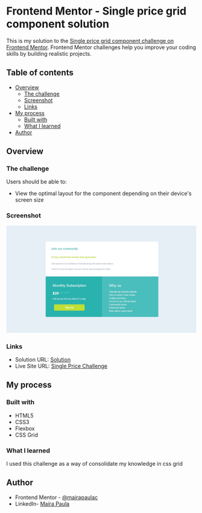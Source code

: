 # Frontend Mentor - Single price grid component solution

This is my solution to the [Single price grid component challenge on Frontend Mentor](https://www.frontendmentor.io/challenges/single-price-grid-component-5ce41129d0ff452fec5abbbc). Frontend Mentor challenges help you improve your coding skills by building realistic projects. 

## Table of contents

- [Overview](#overview)
  - [The challenge](#the-challenge)
  - [Screenshot](#screenshot)
  - [Links](#links)
- [My process](#my-process)
  - [Built with](#built-with)
  - [What I learned](#what-i-learned)
- [Author](#author)


## Overview

### The challenge

Users should be able to:

- View the optimal layout for the component depending on their device's screen size

### Screenshot

![](./SinglePriceDesktop.jpeg)


### Links

- Solution URL: [Solution](https://github.com/mairapaulac/single-price-grid-challenge)
- Live Site URL: [Single Price Challenge](https://single-price-grid-challenge-solution.vercel.app)

## My process

### Built with

- HTML5
- CSS3
- Flexbox
- CSS Grid


### What I learned

I used this challenge as a way of consolidate my knowledge in css grid

## Author

- Frontend Mentor - [@mairapaulac](https://www.frontendmentor.io/profile/mairapaulac)
- LinkedIn- [Maíra Paula](https://www.linkedin.com/in/maíra-paula-de-oliveira-cruz-64982120b/)

